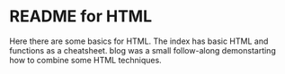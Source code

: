 # README for HTML

Here there are some basics for HTML. The index has basic HTML and functions as a cheatsheet. blog was a small follow-along demonstarting how to combine some HTML techniques.